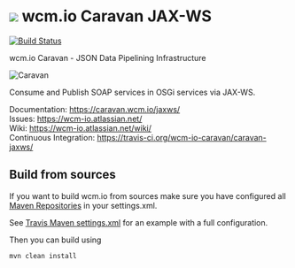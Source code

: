 <img src="https://wcm.io/images/favicon-16@2x.png"/> wcm.io Caravan JAX-WS
======
[![Build Status](https://travis-ci.org/wcm-io-caravan/caravan-jaxws.png?branch=develop)](https://travis-ci.org/wcm-io-caravan/caravan-jaxws)

wcm.io Caravan - JSON Data Pipelining Infrastructure

![Caravan](https://caravan.wcm.io/images/caravan.gif)

Consume and Publish SOAP services in OSGi services via JAX-WS.

Documentation: https://caravan.wcm.io/jaxws/<br/>
Issues: https://wcm-io.atlassian.net/<br/>
Wiki: https://wcm-io.atlassian.net/wiki/<br/>
Continuous Integration: https://travis-ci.org/wcm-io-caravan/caravan-jaxws/


## Build from sources

If you want to build wcm.io from sources make sure you have configured all [Maven Repositories](https://caravan.wcm.io/maven.html) in your settings.xml.

See [Travis Maven settings.xml](https://github.com/wcm-io-caravan/caravan-jaxws/blob/master/.travis.maven-settings.xml) for an example with a full configuration.

Then you can build using

```
mvn clean install
```
